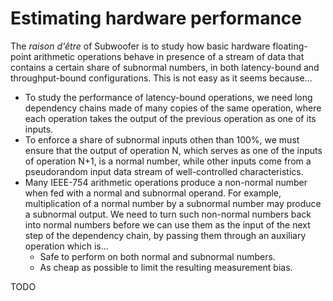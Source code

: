# Estimating hardware performance

The _raison d'être_ of Subwoofer is to study how basic hardware floating-point
arithmetic operations behave in presence of a stream of data that contains a
certain share of subnormal numbers, in both latency-bound and throughput-bound
configurations. This is not easy as it seems because...

- To study the performance of latency-bound operations, we need long dependency
  chains made of many copies of the same operation, where each operation takes
  the output of the previous operation as one of its inputs.
- To enforce a share of subnormal inputs othen than 100%, we must ensure that
  the output of operation N, which serves as one of the inputs of operation N+1,
  is a normal number, while other inputs come from a pseudorandom input data
  stream of well-controlled characteristics.
- Many IEEE-754 arithmetic operations produce a non-normal number when fed with
  a normal and subnormal operand. For example, multiplication of a normal number
  by a subnormal number may produce a subnormal output. We need to turn such
  non-normal numbers back into normal numbers before we can use them as the
  input of the next step of the dependency chain, by passing them through an
  auxiliary operation which is...
  * Safe to perform on both normal and subnormal numbers.
  * As cheap as possible to limit the resulting measurement bias.

TODO
